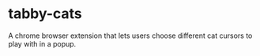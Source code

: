 # tabby-cats
A chrome browser extension that lets users choose different cat cursors to play with in a popup.
